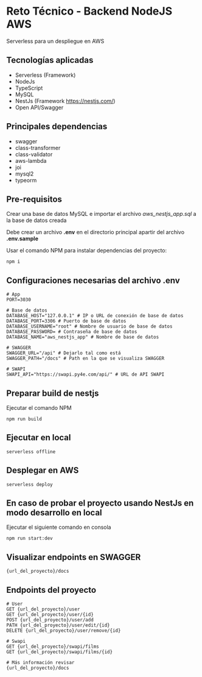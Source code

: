 # Reto Técnico - Backend NodeJS AWS

Serverless para un despliegue en AWS

## Tecnologías aplicadas

* Serverless (Framework)
* NodeJs
* TypeScript
* MySQL
* NestJs (Framework https://nestjs.com/)
* Open API/Swagger

## Principales dependencias

* swagger
* class-transformer
* class-validator
* aws-lambda
* joi
* mysql2
* typeorm

## Pre-requisitos

Crear una base de datos MySQL e importar el archivo *aws_nestjs_app.sql* a la base de datos creada

Debe crear un archivo **.env** en el directorio principal apartir del archivo **.env.sample**

Usar el comando NPM para instalar dependencias del proyecto:
```
npm i
```

## Configuraciones necesarias del archivo .env

```
# App
PORT=3030

# Base de datos
DATABASE_HOST="127.0.0.1" # IP o URL de conexión de base de datos
DATABASE_PORT=3306 # Puerto de base de datos
DATABASE_USERNAME="root" # Nombre de usuario de base de datos
DATABASE_PASSWORD= # Contraseña de base de datos
DATABASE_NAME="aws_nestjs_app" # Nombre de base de datos

# SWAGGER
SWAGGER_URL="/api" # Dejarlo tal como está
SWAGGER_PATH="/docs" # Path en la que se visualiza SWAGGER

# SWAPI
SWAPI_API="https://swapi.py4e.com/api/" # URL de API SWAPI
```

## Preparar build de nestjs

Ejecutar el comando NPM

```
npm run build
```

## Ejecutar en local

```
serverless offline
```

## Desplegar en AWS

```
serverless deploy
```

## En caso de probar el proyecto usando NestJs en modo desarrollo en local

Ejecutar el siguiente comando en consola
```
npm run start:dev
```

## Visualizar endpoints en SWAGGER

```
{url_del_proyecto}/docs
```

## Endpoints del proyecto

```
# User
GET {url_del_proyecto}/user
GET {url_del_proyecto}/user/{id}
POST {url_del_proyecto}/user/add
PATH {url_del_proyecto}/user/edit/{id}
DELETE {url_del_proyecto}/user/remove/{id}

# Swapi
GET {url_del_proyecto}/swapi/films
GET {url_del_proyecto}/swapi/films/{id}

# Más información revisar
{url_del_proyecto}/docs
```
